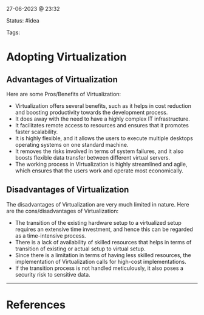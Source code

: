 27-06-2023 @ 23:32

Status: #idea

Tags: 

# Adopting Virtualization
## Advantages of Virtualization

Here are some Pros/Benefits of Virtualization:

- Virtualization offers several benefits, such as it helps in cost reduction and boosting productivity towards the development process.
- It does away with the need to have a highly complex IT infrastructure.
- It facilitates remote access to resources and ensures that it promotes faster scalability.
- It is highly flexible, and it allows the users to execute multiple desktops operating systems on one standard machine.
- It removes the risks involved in terms of system failures, and it also boosts flexible data transfer between different virtual servers.
- The working process in Virtualization is highly streamlined and agile, which ensures that the users work and operate most economically.

## Disadvantages of Virtualization

The disadvantages of Virtualization are very much limited in nature. Here are the cons/disadvantages of Virtualization:

- The transition of the existing hardware setup to a virtualized setup requires an extensive time investment, and hence this can be regarded as a time-intensive process.
- There is a lack of availability of skilled resources that helps in terms of transition of existing or actual setup to virtual setup.
- Since there is a limitation in terms of having less skilled resources, the implementation of Virtualization calls for high-cost implementations.
- If the transition process is not handled meticulously, it also poses a security risk to sensitive data.

---
# References
